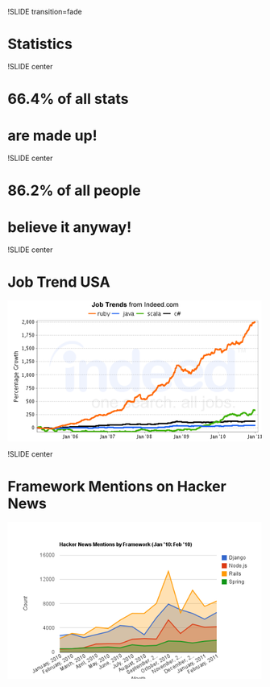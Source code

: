 !SLIDE transition=fade
# Statistics


!SLIDE center
# 66.4% of all stats
# are made up!

!SLIDE center
# 86.2% of all people
# believe it anyway!


!SLIDE center
# Job Trend USA
![trends](../images/jobtrends.png)

!SLIDE center
# Framework Mentions on Hacker News
![trends](../images/frameworks_hacker_news.png)



